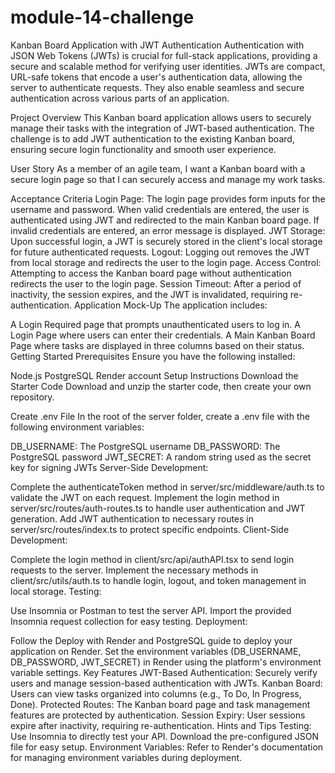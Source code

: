 # module-14-challenge

Kanban Board Application with JWT Authentication
Authentication with JSON Web Tokens (JWTs) is crucial for full-stack applications, providing a secure and scalable method for verifying user identities. JWTs are compact, URL-safe tokens that encode a user's authentication data, allowing the server to authenticate requests. They also enable seamless and secure authentication across various parts of an application.

Project Overview
This Kanban board application allows users to securely manage their tasks with the integration of JWT-based authentication. The challenge is to add JWT authentication to the existing Kanban board, ensuring secure login functionality and smooth user experience.

User Story
As a member of an agile team, I want a Kanban board with a secure login page so that I can securely access and manage my work tasks.

Acceptance Criteria
Login Page:
The login page provides form inputs for the username and password.
When valid credentials are entered, the user is authenticated using JWT and redirected to the main Kanban board page.
If invalid credentials are entered, an error message is displayed.
JWT Storage:
Upon successful login, a JWT is securely stored in the client's local storage for future authenticated requests.
Logout:
Logging out removes the JWT from local storage and redirects the user to the login page.
Access Control:
Attempting to access the Kanban board page without authentication redirects the user to the login page.
Session Timeout:
After a period of inactivity, the session expires, and the JWT is invalidated, requiring re-authentication.
Application Mock-Up
The application includes:

A Login Required page that prompts unauthenticated users to log in.
A Login Page where users can enter their credentials.
A Main Kanban Board Page where tasks are displayed in three columns based on their status.
Getting Started
Prerequisites
Ensure you have the following installed:

Node.js
PostgreSQL
Render account
Setup Instructions
Download the Starter Code
Download and unzip the starter code, then create your own repository.

Create .env File
In the root of the server folder, create a .env file with the following environment variables:

DB_USERNAME: The PostgreSQL username
DB_PASSWORD: The PostgreSQL password
JWT_SECRET: A random string used as the secret key for signing JWTs
Server-Side Development:

Complete the authenticateToken method in server/src/middleware/auth.ts to validate the JWT on each request.
Implement the login method in server/src/routes/auth-routes.ts to handle user authentication and JWT generation.
Add JWT authentication to necessary routes in server/src/routes/index.ts to protect specific endpoints.
Client-Side Development:

Complete the login method in client/src/api/authAPI.tsx to send login requests to the server.
Implement the necessary methods in client/src/utils/auth.ts to handle login, logout, and token management in local storage.
Testing:

Use Insomnia or Postman to test the server API.
Import the provided Insomnia request collection for easy testing.
Deployment:

Follow the Deploy with Render and PostgreSQL guide to deploy your application on Render.
Set the environment variables (DB_USERNAME, DB_PASSWORD, JWT_SECRET) in Render using the platform's environment variable settings.
Key Features
JWT-Based Authentication: Securely verify users and manage session-based authentication with JWTs.
Kanban Board: Users can view tasks organized into columns (e.g., To Do, In Progress, Done).
Protected Routes: The Kanban board page and task management features are protected by authentication.
Session Expiry: User sessions expire after inactivity, requiring re-authentication.
Hints and Tips
Testing: Use Insomnia to directly test your API. Download the pre-configured JSON file for easy setup.
Environment Variables: Refer to Render's documentation for managing environment variables during deployment.